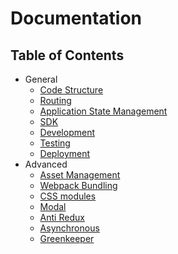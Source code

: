 # Documentation

## Table of Contents

- General
  - [Code Structure](general/structure.md)
  - [Routing](general/routing.md)
  - [Application State Management](general/app-state.md)
  - [SDK](general/sdk.md)
  - [Development](general/development.md)
  - [Testing](general/testing.md)
  - [Deployment](general/deployment.md)
- Advanced
  - [Asset Management](advanced/asset-management.md)
  - [Webpack Bundling](advanced/webpack.md)
  - [CSS modules](advanced/css-modules.md)
  - [Modal](advanced/modal.md)
  - [Anti Redux](advanced/anti-redux.md)
  - [Asynchronous](advanced/async.md)
  - [Greenkeeper](advanced/greenkeeper.md)